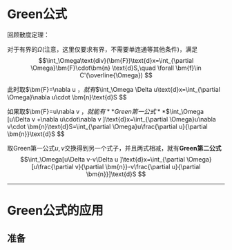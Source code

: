 # Green公式

回顾散度定理：

对于有界的$\Omega$(注意，这里仅要求有界，不需要单连通等其他条件)，满足$$\int_\Omega\text{div}(\bm{F})\text{d}x=\int_{\partial \Omega}\bm{F}\cdot\bm{n} \text{d}S,\quad \forall \bm{f}\in C'(\overline{\Omega})  $$

此时取$\bm{F}=\nabla u $，就有$$\int_\Omega \Delta u\text{d}x=\int_{\partial \Omega}\nabla u\cdot \bm{n}\text{d}S $$

如果取$\bm{F}=u\nabla v $，就能有**Green第一公式**$$\int_\Omega [u\Delta v +\nabla u\cdot\nabla v ]\text{d}x=\int_{\partial \Omega}u\nabla v\cdot \bm{n}\text{d}S=\int_{\partial \Omega}u\frac{\partial u}{\partial \bm{n}}\text{d}S $$

取Green第一公式$u,v$交换得到另一个式子，并且两式相减，就有**Green第二公式**$$\int_\Omega[u\Delta v-v\Delta u ]\text{d}x=\int_{\partial \Omega}[u\frac{\partial v}{\partial \bm{n}}-v\frac{\partial u}{\partial \bm{n}}]\text{d}S $$

---

# Green公式的应用

## 准备





